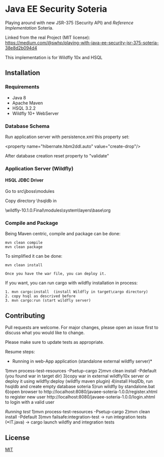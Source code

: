 # Java EE Security Soteria

Playing around with new JSR-375 (Security API) and _Reference Implementation_ Soteria.

Linked from the real Project (MIT license):
https://medium.com/@swhp/playing-with-java-ee-security-jsr-375-soteria-38e8d2b094d4

This implementation is for Wildfly 10x and HSQL

## Installation

### Requirements
* Java 8
* Apache Maven
* HSQL 3.2.2
* Wildfly 10+ WebServer

### Database Schema
Run application server with persistence.xml this property set:

 &lt;property name="hibernate.hbm2ddl.auto" value="create-drop"/&gt;

After database creation reset property to "validate"


### Application Server (Wildfly)

#### HSQL JDBC Driver

Go to src\jboss\modules

Copy directory \hsqldb in

\wildfly-10.1.0.Final\modules\system\layers\base\org



### Compile and Package
Being Maven centric, compile and package can be done:

```
mvn clean compile
mvn clean package
```

To simplified it can be done:

```
mvn clean install

Once you have the war file, you can deploy it.

```
If you want, you can run cargo with wildfly installation in process:

```
1. mvn cargo:install  (install Wildfly in target\cargo directory)
2. copy hsql as descrived before
3. mvn cargo:run (start wildfly server)
```

## Contributing
Pull requests are welcome. For major changes, please open an issue first to discuss what you would
like to change.

Please make sure to update tests as appropriate.

Resume steps:

* Running in web-App application (standalone external wildfly server)*

1)mvn process-test-resources -Psetup-cargo
2)mvn clean install -Pdefault (you found war in target dir)
3)copy war in external wildfly10x server or deploy it using wildfly:deploy (wildfly maven plugin)
4)install HsqlDb, run hsqldb and create empty database soteria
5)run wildfly by standalone.bat
6)open browser to
http://localhost:8080/javaee-soteria-1.0.0/register.xhtml to register new user
http://localhost:8080/javaee-soteria-1.0.0/login.xhtml to login with a valid user

*Running test*
1)mvn process-test-resources -Psetup-cargo
2)mvn clean install -Pdefault
3)mvn failsafe:integration-test -> run integration tests (*IT.java) -> cargo launch wildfly and integration tests

## License
[MIT](https://choosealicense.com/licenses/mit/)
